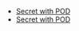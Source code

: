 - [Secret with POD](https://kubernetes.io/docs/tasks/inject-data-application/distribute-credentials-secure/)
- [Secret with POD](https://kubernetes.io/docs/tasks/inject-data-application/distribute-credentials-secure/)
